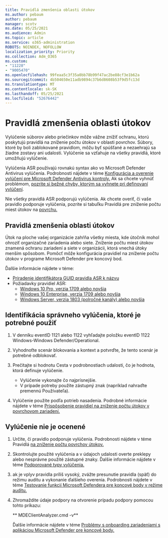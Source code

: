 ```yaml
---
title: Pravidlá zmenšenia oblasti útokov
ms.author: pebaum
author: pebaum
manager: scotv
ms.date: 05/25/2021
ms.audience: Admin
ms.topic: article
ms.service: o365-administration
ROBOTS: NOINDEX, NOFOLLOW
localization_priority: Priority
ms.collection: Adm_O365
ms.custom:
- "11228"
- "9005470"
ms.openlocfilehash: 99feaa5c3f35a0bb78b99f47ac2be88cf3e1b62a
ms.sourcegitcommit: 4b504650e11adb9894c37b6d8608b53f9d5fc13d
ms.translationtype: MT
ms.contentlocale: sk-SK
ms.lasthandoff: 05/25/2021
ms.locfileid: "52676442"
---
```

# <a name="attack-surface-reduction-rules"></a>Pravidlá zmenšenia oblasti útokov

Vylúčenie súborov alebo priečinkov môže vážne znížiť ochranu, ktorú poskytujú pravidlá na zníženie počtu útokov v oblasti povrchov. Súbory, ktoré by boli zablokované pravidlom, môžu byť spúšťané a nezaehrajú sa žiadne zostavy ani udalosti. Vylúčenie sa vzťahuje na všetky pravidlá, ktoré umožňujú vylúčenie.

Vylúčenia ASR používajú rovnakú syntax ako vo Microsoft Defender Antivirus vylúčenia. Podrobnosti nájdete v téme [Konfigurácia a overenie vylúčení pre Microsoft Defender Antivirus kontroly.](/microsoft-365/security/defender-endpoint/configure-exclusions-microsoft-defender-antivirus) Ak sa chcete vyhnúť problémom, [pozrite si bežné chyby, ktorým sa vyhnete pri definovaní vylúčení](/microsoft-365/security/defender-endpoint/common-exclusion-mistakes-microsoft-defender-antivirus).

Nie všetky pravidlá ASR podporujú vylúčenia. Ak chcete overiť, či vaše pravidlo podporuje vylúčenia, pozrite si tabuľku Pravidlá pre zníženie počtu miest útokov na [povrchu.](/microsoft-365/security/defender-endpoint/attack-surface-reduction#attack-surface-reduction-rules)

## <a name="attack-surface-reduction-rules"></a>Pravidlá zmenšenia oblasti útokov

Útok na ploche vašej organizácie zahŕňa všetky miesta, kde útočník mohol ohroziť organizačné zariadenia alebo siete. Zníženie počtu miest útokov znamená ochranu zariadení a siete v organizácii, ktorá vnechá útoky menším spôsobom. Pomôcť môže konfigurácia pravidiel na zníženie počtu útokov v programe Microsoft Defender pre koncový bod.

Ďalšie informácie nájdete v téme:

- [Priradenie identifikátora GUID pravidla ASR k názvu](/microsoft-365/security/defender-endpoint/attack-surface-reduction#attack-surface-reduction-rules)
- Požiadavky pravidiel ASR:
    - [Windows 10 Pro, verzia 1709 alebo novšia](/windows/whats-new/whats-new-windows-10-version-1709)
    - [Windows 10 Enterprise, verzia 1709 alebo novšia](/windows/whats-new/whats-new-windows-10-version-1709)
    - [Windows Server, verzia 1803 (polročné kanály) alebo novšia](/windows-server/get-started/whats-new-in-windows-server-1803)

## <a name="identify-the-correct-exclusion-to-apply"></a>Identifikácia správneho vylúčenia, ktoré je potrebné použiť

1. V denníku eventID 1121 alebo 1122 vyhľadajte položku eventID 1122 Windows-Windows Defender/Operational.

1. Vyhodnoťte scenár blokovania a kontext a potvrďte, že tento scenár je potrebné odblokovať.

1. Prečítajte si hodnotu Cesta v podrobnostiach udalosti, čo je hodnota, ktorá definuje vylúčenie.
    - Vylúčenie vykonajte čo najprísnejšie.
    - V prípade potreby použite zástupný znak (napríklad nahraďte premennú Používateľa).

1. Vylúčenie použite podľa potrieb nasadenia. Podrobné informácie nájdete v téme [Prispôsobenie pravidiel na zníženie počtu útokov v povrchovom zariadení.](/microsoft-365/security/defender-endpoint/customize-attack-surface-reduction)

## <a name="exclusion-is-not-honored"></a>Vylúčenie nie je ocenené

1. Určite, či pravidlo podporuje vylúčenia. Podrobnosti nájdete v téme Pravidlá [na zníženie počtu povrchov útokov.](/microsoft-365/security/defender-endpoint/attack-surface-reduction#attack-surface-reduction-rules)

1. Skontrolujte použité vylúčenia a v údajoch udalosti overte preklepy alebo nesprávne použité zástupné znaky. Ďalšie informácie nájdete v téme [Podporované typy vylúčenia.](/microsoft-365/security/defender-endpoint/mac-exclusions#supported-exclusion-types)

1. ak je vplyv pravidla príliš vysoký, zvážte presunutie pravidla (späť) do režimu auditu a vykonanie ďalšieho overenia. Podrobnosti nájdete v téme [Testovanie funkcií Microsoft Defendera pre koncové body v režime auditu.](/microsoft-365/security/defender-endpoint/audit-windows-defender)

1. Zhromaždite údaje podpory na otvorenie prípadu podpory pomocou tohto príkazu:
    
   ** MDEClientAnalyzer.cmd -v**

    Ďalšie informácie nájdete v téme [Problémy s onboarding zariadeniami s aplikáciou Microsoft Defender pre koncové body.](issues-with-onboarding-machines.md)
